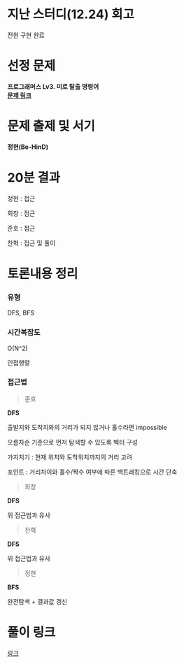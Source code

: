 # 지난 스터디(12.24) 회고

전원 구현 완료

# 선정 문제

<b> 프로그래머스 Lv3. 미로 탈출 명령어</b>
<br>
<b> [문제 링크](https://school.programmers.co.kr/learn/courses/30/lessons/150365) </b>

# 문제 출제 및 서기

<b> 정현(Be-HinD) </b>

# 20분 결과

<p> 정현 : 접근 </p>
<p> 회창 : 접근 </p>
<p> 준호 : 접근 </p>
<p> 찬혁 : 접근 및 풀이 </p>

# 토론내용 정리

### 유형

<P> DFS, BFS </P>

### 시간복잡도

<p> O(N^2) </p>

인접행렬

### 접근법

> 준호

<b> DFS </b>

<p> 출발지와 도착지와의 거리가 되지 않거나 홀수라면 impossible </p>
<p> 오름차순 기준으로 먼저 탐색할 수 있도록 벡터 구성 </p>
<p> 가지치기 : 현재 위치와 도착위치까지의 거리 고려 </p>
<p> 포인트 : 거리차이와 홀수/짝수 여부에 따른 백트래킹으로 시간 단축 </p>

> 회창

<b> DFS </b>

<p> 위 접근법과 유사 </p>

> 찬혁

<b> DFS </b>

<p> 위 접근법과 유사 </p>

> 정현

<b>BFS</b>

<p> 완전탐색 + 결과값 갱신 </p>

# 풀이 링크

<a href="https://github.com/The-Four-Error-Pickers/Algorithm-Study/tree/main/Private%20Solve/프로그래머스/150365.%20%EB%AF%B8%EB%A1%9C%20%ED%83%88%EC%B6%9C%20%EB%AA%85%EB%A0%B9%EC%96%B4">링크</a>
